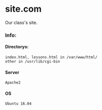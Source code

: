 # site.com
 Our class's site.


### Info:
#### Directorys:
    index.html, lessons.html in /var/www/html/
    other in /usr/lib/cgi-bin
#### Server
    Apache2
#### OS
    Ubuntu 16.04
